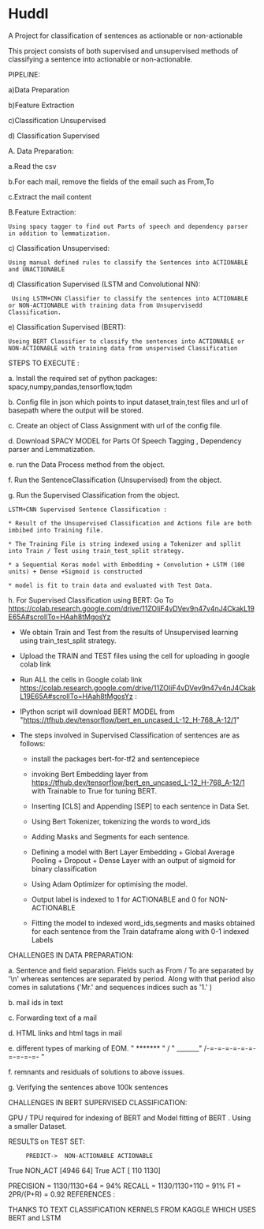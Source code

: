# Huddl
A Project for classification of sentences as actionable or non-actionable

This project consists of both supervised and unsupervised methods of classifying a sentence into actionable or non-actionable.

PIPELINE:

a)Data Preparation 

b)Feature Extraction 

c)Classification Unsupervised

d) Classification Supervised

A. Data Preparation:

   a.Read the csv
   
   b.For each mail, remove the fields of the email such as From,To
   
   c.Extract the mail content 
   
B.Feature Extraction:
    
    Using spacy tagger to find out Parts of speech and dependency parser in addition to lemmatization.

c) Classification Unsupervised:
    
    Using manual defined rules to classify the Sentences into ACTIONABLE and UNACTIONABLE
 
 d) Classification Supervised (LSTM and Convolutional NN):
     
     Using LSTM+CNN Classifier to classify the sentences into ACTIONABLE or NON-ACTIONABLE with training data from Unsupervisedd Classification.
     
 e) Classification Supervised (BERT):
 
    Useing BERT Classifier to classify the sentences into ACTIONABLE or NON-ACTIONABLE with training data from unspervised Classification

STEPS TO EXECUTE : 

a. Install the required set of python packages: spacy,numpy,pandas,tensorflow,tqdm 

b. Config file in json which points to input dataset,train,test files and url of basepath where the output will be stored.

c. Create an object of Class Assignment with url of the config file.

d. Download SPACY MODEL for Parts Of Speech Tagging , Dependency parser and Lemmatization.

e. run the Data Process method from the object.

f. Run the SentenceClassification (Unsupervised) from the object.

g. Run the Supervised Classification from the object.

    LSTM+CNN Supervised Sentence Classification :
    
    * Result of the Unsupervised Classification and Actions file are both imbibed into Training file.
    
    * The Training File is string indexed using a Tokenizer and spllit into Train / Test using train_test_split strategy.
    
    * a Sequential Keras model with Embedding + Convolution + LSTM (100 units) + Dense +Sigmoid is constructed 
    
    * model is fit to train data and evaluated with Test Data.
    

h. For Supervised Classification using BERT: Go To https://colab.research.google.com/drive/11ZOIiF4vDVev9n47v4nJ4CkakL19E65A#scrollTo=HAah8tMgosYz
   
   * We obtain Train and Test from the results of  Unsupervised learning using train_test_split strategy.
   
   * Upload the TRAIN and TEST files using the cell for uploading in google colab link                 
   
   *  Run ALL the cells in Google colab link https://colab.research.google.com/drive/11ZOIiF4vDVev9n47v4nJ4CkakL19E65A#scrollTo=HAah8tMgosYz :
   
   * IPython script will download BERT MODEL from "https://tfhub.dev/tensorflow/bert_en_uncased_L-12_H-768_A-12/1"
   
   * The steps involved in Supervised Classification of sentences are as follows:
       
       +  install the packages bert-for-tf2 and sentencepiece
       
       +  invoking Bert Embedding layer from https://tfhub.dev/tensorflow/bert_en_uncased_L-12_H-768_A-12/1 with Trainable to True for tuning BERT.
       
       +  Inserting [CLS] and Appending [SEP] to each sentence in Data Set.
       
       +  Using Bert Tokenizer, tokenizing the words to word_ids  
       
       +  Adding Masks and Segments for each sentence.
       
       +  Defining a model with Bert Layer Embedding + Global Average Pooling + Dropout + Dense Layer with an output of sigmoid for binary classification
       
       +  Using Adam Optimizer for optimising the model.
       
       +  Output label is indexed to 1 for ACTIONABLE and 0 for NON-ACTIONABLE 
       
       + Fitting the model to indexed word_ids,segments and masks obtained for each sentence from the Train dataframe along with 0-1 indexed Labels

CHALLENGES IN DATA PREPARATION:  

   a. Sentence and field separation. Fields such as From / To are separated by '\n' whereas sentences are separated by period. Along with that period also comes in salutations ('Mr.' and  sequences indices such as '1.' )
   
   b. mail ids in text
   
   c. Forwarding text of a mail
   
   d. HTML links and html tags in mail
   
   e.  different types of marking of EOM. " ******* " / " _______" /-=-=-=-=-=-=-=-=-=-=- "
   
   f. remnants and residuals of solutions to above issues.
   
   g. Verifying the sentences above 100k sentences
 
 
CHALLENGES IN BERT SUPERVISED CLASSIFICATION:

GPU / TPU required for indexing of BERT and Model fitting of BERT .  Using a smaller Dataset.
      
RESULTS on TEST SET:

         PREDICT->  NON-ACTIONABLE ACTIONABLE
True NON_ACT        [4946             64]
True ACT            [ 110             1130]

PRECISION = 1130/1130+64 = 94%
RECALL = 1130/1130+110 =   91%
F1 = 2PR/(P+R) = 0.92
REFERENCES :

THANKS TO TEXT CLASSIFICATION KERNELS FROM KAGGLE WHICH USES BERT                                                                                                 and LSTM  
